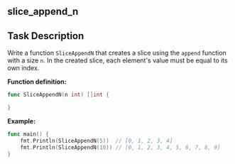 ## slice_append_n

## Task Description

Write a function `SliceAppendN` that creates a slice using the `append` function with a size `n`. In the created slice, each element's value must be equal to its own index.

**Function definition:**

```go
func SliceAppendN(n int) []int {

}
```

**Example:**

```go
func main() {
    fmt.Println(SliceAppendN(5))  // [0, 1, 2, 3, 4]
    fmt.Println(SliceAppendN(10)) // [0, 1, 2, 3, 4, 5, 6, 7, 8, 9]
}
```
